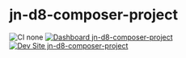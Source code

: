 # jn-d8-composer-project

![CI none](https://img.shields.io/badge/ci-none-orange.svg)
[![Dashboard jn-d8-composer-project](https://img.shields.io/badge/dashboard-jn_d8_composer_project-yellow.svg)](https://dashboard.pantheon.io/sites/a7f7f498-9ea3-4916-92a8-8ad795246ee9#dev/code)
[![Dev Site jn-d8-composer-project](https://img.shields.io/badge/site-jn_d8_composer_project-blue.svg)](http://dev-jn-d8-composer-project.pantheonsite.io/)